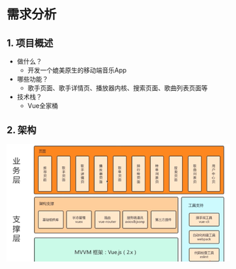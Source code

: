 # 需求分析

## 1. 项目概述

- 做什么？
  - 开发一个媲美原生的移动端音乐App
- 哪些功能？
  - 歌手页面、歌手详情页、播放器内核、搜索页面、歌曲列表页面等
- 技术栈？
  - Vue全家桶

## 2. 架构

![架构](.\images\架构.png)

